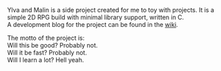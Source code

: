 Ylva and Malin is a side project created for me to toy with projects. It is a simple 2D RPG build with minimal library support, written in C.  
A development blog for the project can be found in the [wiki](https://github.com/Per-Morten/ylva_and_malin/wiki).

The motto of the project is:  
Will this be good? Probably not.  
Will it be fast? Probably not.  
Will I learn a lot? Hell yeah.  
